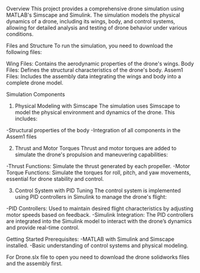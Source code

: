 Overview
This project provides a comprehensive drone simulation using MATLAB's Simscape and Simulink. The simulation models the physical dynamics of a drone, including its wings, body, and control systems, allowing for detailed analysis and testing of drone behavior under various conditions.

Files and Structure
To run the simulation, you need to download the following files:

Wing Files: Contains the aerodynamic properties of the drone's wings.
Body Files: Defines the structural characteristics of the drone's body.
Assem1 Files: Includes the assembly data integrating the wings and body into a complete drone model.

Simulation Components
1. Physical Modeling with Simscape
The simulation uses Simscape to model the physical environment and dynamics of the drone. This includes:

-Structural properties of the body
-Integration of all components in the Assem1 files

2. Thrust and Motor Torques
Thrust and motor torques are added to simulate the drone's propulsion and maneuvering capabilities:

-Thrust Functions: Simulate the thrust generated by each propeller.
-Motor Torque Functions: Simulate the torques for roll, pitch, and yaw movements, essential for drone stability and control.

3. Control System with PID Tuning
The control system is implemented using PID controllers in Simulink to manage the drone's flight:

-PID Controllers: Used to maintain desired flight characteristics by adjusting motor speeds based on feedback.
-Simulink Integration: The PID controllers are integrated into the Simulink model to interact with the drone’s dynamics and provide real-time control.

Getting Started Prerequisites:
-MATLAB with Simulink and Simscape installed.
-Basic understanding of control systems and physical modeling.

For Drone.slx file to open you need to download the drone solidworks files and the assembly first.
